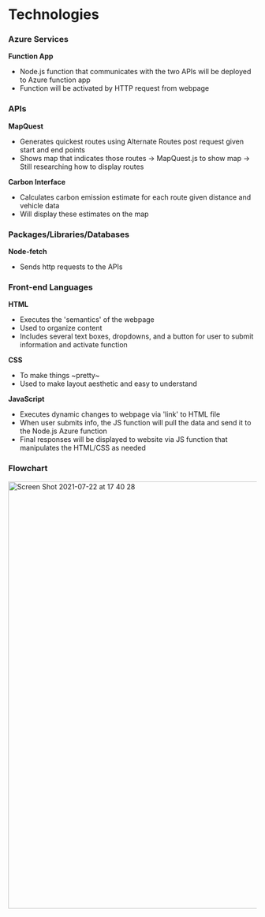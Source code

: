 # Technologies

### Azure Services

**Function App**
- Node.js function that communicates with the two APIs will be deployed to Azure function app
- Function will be activated by HTTP request from webpage

### APIs

**MapQuest**
- Generates quickest routes using Alternate Routes post request given start and end points
- Shows map that indicates those routes
    -> MapQuest.js to show map
    -> Still researching how to display routes

**Carbon Interface**
- Calculates carbon emission estimate for each route given distance and vehicle data
- Will display these estimates on the map

### Packages/Libraries/Databases

**Node-fetch**
- Sends http requests to the APIs

### Front-end Languages

**HTML**
- Executes the 'semantics' of the webpage
- Used to organize content
- Includes several text boxes, dropdowns, and a button for user to submit information and activate function

**CSS**
- To make things ~pretty~
- Used to make layout aesthetic and easy to understand

**JavaScript**
- Executes dynamic changes to webpage via 'link' to HTML file
- When user submits info, the JS function will pull the data and send it to the Node.js Azure function
- Final responses will be displayed to website via JS function that manipulates the HTML/CSS as needed

### Flowchart

<img width="866" alt="Screen Shot 2021-07-22 at 17 40 28" src="https://user-images.githubusercontent.com/78289483/126713110-44a3f3d9-7826-4100-800e-f46903fed27e.png">
